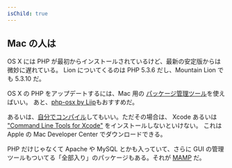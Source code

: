 ```yaml
---
isChild: true
---
```


## Mac の人は

OS X には PHP が最初からインストールされているけど、最新の安定版からは微妙に遅れている。
Lion についてくるのは PHP 5.3.6 だし、Mountain Lion でも 5.3.10 だ。

OS X の PHP をアップデートするには、Mac 用の [パッケージ管理ツール][mac-package-managers]を使えばいい。
あと、[php-osx by Liip][php-osx-downloads]もおすすめだ。

あるいは、[自分でコンパイル][mac-compile]してもいい。ただその場合は、
Xcode あるいは ["Command Line Tools for Xcode"][apple-developer] をインストールしないといけない。
これは Apple の Mac Developer Center でダウンロードできる。

PHP だけじゃなくて Apache や MySQL とかも入っていて、さらに GUI
の管理ツールもついてる「全部入り」のパッケージもある。それが [MAMP][mamp-downloads] だ。

[mac-package-managers]: http://www.php.net/manual/en/install.macosx.packages.php
[mac-compile]: http://www.php.net/manual/en/install.macosx.compile.php
[xcode-gcc-substitution]: https://github.com/kennethreitz/osx-gcc-installer
[apple-developer]: https://developer.apple.com/downloads
[mamp-downloads]: http://www.mamp.info/en/downloads/index.html
[php-osx-downloads]: http://php-osx.liip.ch/
